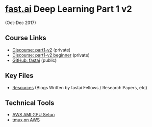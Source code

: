 # [fast.ai](http://www.fast.ai) Deep Learning Part 1 v2
(Oct-Dec 2017)  

## Course Links
* [Discourse:  part1-v2](http://forums.fast.ai/c/part1-v2) (private)
* [Discourse:  part1-v2 beginner](http://forums.fast.ai/c/part1v2-beg) (private)
* [GitHub: fastai](https://github.com/fastai/fastai) (public)

## Key Files
* [Resources](resources.md) (Blogs Written by fastai Fellows / Research Papers, etc)

## Technical Tools
* [AWS AMI GPU Setup](tools/aws_ami_gpu_setup.md)  
* [tmux on AWS](tools/tmux.md)
